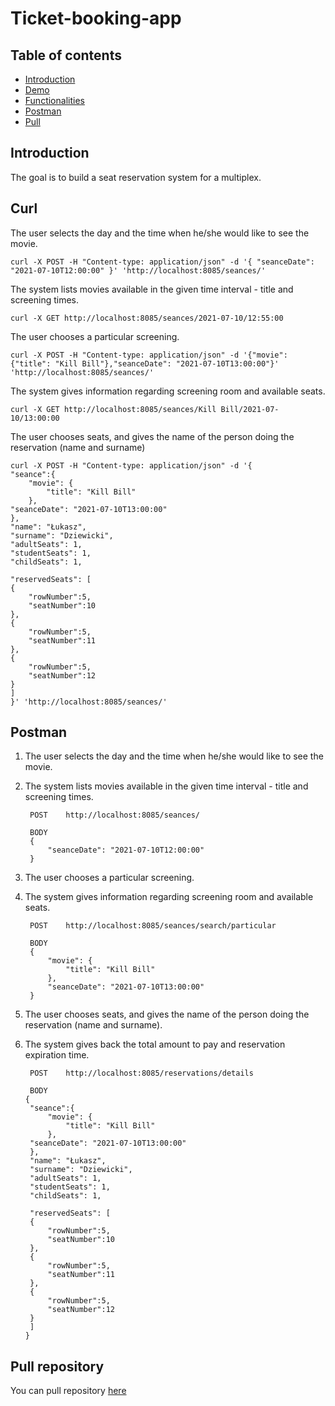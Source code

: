 # Ticket-booking-app
## Table of contents
* [Introduction](#introduction)
* [Demo](#demo)
* [Functionalities](#Functionalities)
* [Postman](#Postman)
* [Pull](#Pull)

## Introduction
The goal is to build a seat reservation system for a multiplex.
## Curl
The user selects the day and the time when he/she would like to see the movie.

    curl -X POST -H "Content-type: application/json" -d '{ "seanceDate": "2021-07-10T12:00:00" }' 'http://localhost:8085/seances/'
    
The system lists movies available in the given time interval - title and screening times.
    
    curl -X GET http://localhost:8085/seances/2021-07-10/12:55:00
    
The user chooses a particular screening.

    curl -X POST -H "Content-type: application/json" -d '{"movie": {"title": "Kill Bill"},"seanceDate": "2021-07-10T13:00:00"}' 'http://localhost:8085/seances/'
    
The system gives information regarding screening room and available seats.

    curl -X GET http://localhost:8085/seances/Kill Bill/2021-07-10/13:00:00
    
The user chooses seats, and gives the name of the person doing the reservation (name and surname)
    
    curl -X POST -H "Content-type: application/json" -d '{
    "seance":{
        "movie": {
            "title": "Kill Bill"
        },
    "seanceDate": "2021-07-10T13:00:00"
    },
    "name": "Łukasz",
    "surname": "Dziewicki",
    "adultSeats": 1,
    "studentSeats": 1,
    "childSeats": 1,
    
    "reservedSeats": [
    {
        "rowNumber":5,
        "seatNumber":10 
    },
    {
        "rowNumber":5,
        "seatNumber":11
    },
    {
        "rowNumber":5,
        "seatNumber":12
    }
    ]
    }' 'http://localhost:8085/seances/'
## Postman

1. The user selects the day and the time when he/she would like to see the movie.
2. The system lists movies available in the given time interval - title and screening
times.

        POST    http://localhost:8085/seances/
        
        BODY
        {
            "seanceDate": "2021-07-10T12:00:00"
        }
    
3. The user chooses a particular screening.
4. The system gives information regarding screening room and available seats.

        POST    http://localhost:8085/seances/search/particular
            
        BODY 
        {
            "movie": {
                "title": "Kill Bill"
            },
            "seanceDate": "2021-07-10T13:00:00"
        }
    
5. The user chooses seats, and gives the name of the person doing the reservation
(name and surname).
6. The system gives back the total amount to pay and reservation expiration time.

        POST    http://localhost:8085/reservations/details
            
        BODY 
       {
        "seance":{
            "movie": {
                "title": "Kill Bill"
            },
        "seanceDate": "2021-07-10T13:00:00"
        },
        "name": "Łukasz",
        "surname": "Dziewicki",
        "adultSeats": 1,
        "studentSeats": 1,
        "childSeats": 1,
        
        "reservedSeats": [
        {
            "rowNumber":5,
            "seatNumber":10 
        },
        {
            "rowNumber":5,
            "seatNumber":11
        },
        {
            "rowNumber":5,
            "seatNumber":12
        }
        ]
       }
       
## Pull repository
You can pull repository [here](https://github.com/LukaszDziewicki/ticket-booking-app/archive/refs/heads/main.zip)
